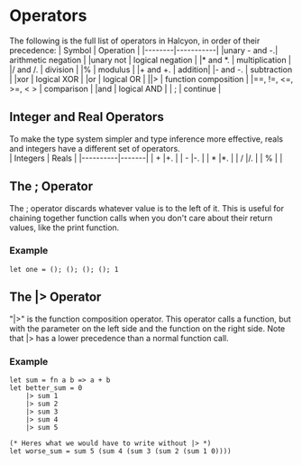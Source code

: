 # Operators
The following is the full list of operators in Halcyon, in order of their precedence:
| Symbol | Operation |
|--------|-----------|
|unary - and -.| arithmetic negation |
|unary not | logical negation |
|\* and *. | multiplication |
|/ and /. | division |
|% | modulus |
|\+ and +. | addition|
|\- and -. | subtraction |
|xor | logical XOR |
|or | logical OR |
|\|> | function composition |
|==, !=, <=, >=, < > | comparison |
|and | logical AND |
| ; | continue |

## Integer and Real Operators
To make the type system simpler and type inference more effective, reals and integers have a different set of operators.  
| Integers | Reals |
|----------|-------|
| \+       |\+.    |
| \-       |\-.    |
| \*       |\*.    |
| /        |/.     |
| %        |       |
## The ; Operator
The ; operator discards whatever value is to the left of it. 
This is useful for chaining together function calls when you don't care about their return values, like the print function.
### Example
```halcyon
let one = (); (); (); (); 1
```
## The |> Operator
"|>" is the function composition operator. 
This operator calls a function, but with the parameter on the left side and the function on the right side. 
Note that |> has a lower precedence than a normal function call. 
### Example
```halcyon
let sum = fn a b => a + b
let better_sum = 0
    |> sum 1
    |> sum 2
    |> sum 3
    |> sum 4
    |> sum 5

(* Heres what we would have to write without |> *)
let worse_sum = sum 5 (sum 4 (sum 3 (sum 2 (sum 1 0))))
```

